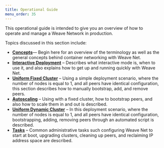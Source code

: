 ```yaml
---
title: Operational Guide
menu_order: 35
---
```

This operational guide is intended to give you an overview of how to operate and manage a Weave Network in production. 

Topics discussed in this section include: 

 * **[Concepts](/site/operational-guide/concepts.md)**— Begin here for an overview of the terminology as well as the general concepts behind container networking with Weave Net. 
 * **[Interactive Deployment](/site/operational-guide/interactive.md)** – Describes what interactive mode is, when to use it, and also explains how to get up and running quickly with Weave Net. 
 * **[Uniform Fixed Cluster](/site/operational-guide/uniform-fixed-cluster.md)** – Using a simple deployment scenario, where the number of nodes is equal to 1, and all peers have identical configuration, this section describes how to manually bootstrap, add, and remove peers. 
 * **[Autoscaling](/site/operational-guide/autoscaling.md)** – Using with a fixed cluster, how to bootstrap peers, and also how to scale them in and out is described. 
 * **[Uniform Dynamic Cluster](/site/operational-guide/uniform-dynamic-cluster.md)** – In this deployment scenario,  where the number of nodes is equal to 1, and all peers have identical configuration, bootstrapping, adding, removing peers through an automated script is described. 
 * **[Tasks](/site/operational-guide/tasks.md)** – Common administrative tasks such configuring Weave Net to start at boot, upgrading clusters, cleaning up peers, and reclaiming IP address space are described. 

